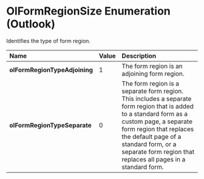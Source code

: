 
# OlFormRegionSize Enumeration (Outlook)

Identifies the type of form region.



|**Name**|**Value**|**Description**|
|:-----|:-----|:-----|
| **olFormRegionTypeAdjoining**|1|The form region is an adjoining form region.|
| **olFormRegionTypeSeparate**|0|The form region is a separate form region. This includes a separate form region that is added to a standard form as a custom page, a separate form region that replaces the default page of a standard form, or a separate form region that replaces all pages in a standard form.|
